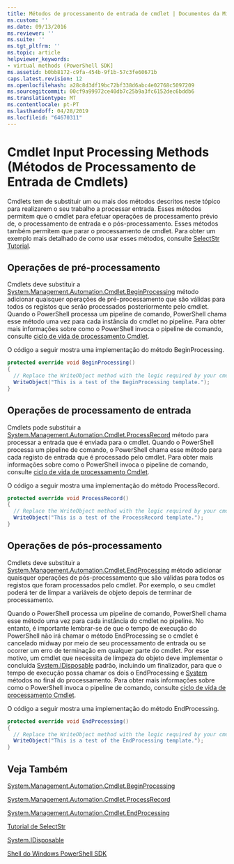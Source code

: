 ```yaml
---
title: Métodos de processamento de entrada de cmdlet | Documentos da Microsoft
ms.custom: ''
ms.date: 09/13/2016
ms.reviewer: ''
ms.suite: ''
ms.tgt_pltfrm: ''
ms.topic: article
helpviewer_keywords:
- virtual methods (PowerShell SDK]
ms.assetid: b0bb8172-c9fa-454b-9f1b-57c3fe60671b
caps.latest.revision: 12
ms.openlocfilehash: a28c8d3df19bc72bf338d6abc4e02768c5097209
ms.sourcegitcommit: 00cf9a99972ce40db7c25b9a3fc6152dec6bddb6
ms.translationtype: MT
ms.contentlocale: pt-PT
ms.lasthandoff: 04/28/2019
ms.locfileid: "64670311"
---
```

# <a name="cmdlet-input-processing-methods"></a>Cmdlet Input Processing Methods (Métodos de Processamento de Entrada de Cmdlets)

Cmdlets tem de substituir um ou mais dos métodos descritos neste tópico para realizarem o seu trabalho a processar entrada.
Esses métodos permitem que o cmdlet para efetuar operações de processamento prévio de, o processamento de entrada e o pós-processamento.
Esses métodos também permitem que parar o processamento de cmdlet.
Para obter um exemplo mais detalhado de como usar esses métodos, consulte [SelectStr Tutorial](selectstr-tutorial.md).

## <a name="pre-processing-operations"></a>Operações de pré-processamento

Cmdlets deve substituir a [System.Management.Automation.Cmdlet.BeginProcessing](/dotnet/api/System.Management.Automation.Cmdlet.BeginProcessing) método adicionar quaisquer operações de pré-processamento que são válidas para todos os registos que serão processados posteriormente pelo cmdlet.
Quando o PowerShell processa um pipeline de comando, PowerShell chama esse método uma vez para cada instância do cmdlet no pipeline.
Para obter mais informações sobre como o PowerShell invoca o pipeline de comando, consulte [ciclo de vida de processamento Cmdlet](/previous-versions/ms714429(v=vs.85)).

O código a seguir mostra uma implementação do método BeginProcessing.

```csharp
protected override void BeginProcessing()
{
  // Replace the WriteObject method with the logic required by your cmdlet.
  WriteObject("This is a test of the BeginProcessing template.");
}
```

## <a name="input-processing-operations"></a>Operações de processamento de entrada

Cmdlets pode substituir a [System.Management.Automation.Cmdlet.ProcessRecord](/dotnet/api/System.Management.Automation.Cmdlet.ProcessRecord) método para processar a entrada que é enviada para o cmdlet.
Quando o PowerShell processa um pipeline de comando, o PowerShell chama esse método para cada registo de entrada que é processado pelo cmdlet.
Para obter mais informações sobre como o PowerShell invoca o pipeline de comando, consulte [ciclo de vida de processamento Cmdlet](/previous-versions/ms714429(v=vs.85)).

O código a seguir mostra uma implementação do método ProcessRecord.

```csharp
protected override void ProcessRecord()
{
  // Replace the WriteObject method with the logic required by your cmdlet.
  WriteObject("This is a test of the ProcessRecord template.");
}
```

## <a name="post-processing-operations"></a>Operações de pós-processamento

Cmdlets deve substituir a [System.Management.Automation.Cmdlet.EndProcessing](/dotnet/api/System.Management.Automation.Cmdlet.EndProcessing) método adicionar quaisquer operações de pós-processamento que são válidas para todos os registos que foram processados pelo cmdlet.
Por exemplo, o seu cmdlet poderá ter de limpar a variáveis de objeto depois de terminar de processamento.

Quando o PowerShell processa um pipeline de comando, PowerShell chama esse método uma vez para cada instância do cmdlet no pipeline.
No entanto, é importante lembrar-se de que o tempo de execução do PowerShell não irá chamar o método EndProcessing se o cmdlet é cancelado midway por meio de seu processamento de entrada ou se ocorrer um erro de terminação em qualquer parte do cmdlet.
Por esse motivo, um cmdlet que necessita de limpeza do objeto deve implementar o concluída [System.IDisposable](/dotnet/api/System.IDisposable) padrão, incluindo um finalizador, para que o tempo de execução possa chamar os dois o EndProcessing e [ System](/dotnet/api/System.IDisposable.Dispose) métodos no final do processamento.
Para obter mais informações sobre como o PowerShell invoca o pipeline de comando, consulte [ciclo de vida de processamento Cmdlet](/previous-versions/ms714429(v=vs.85)).

O código a seguir mostra uma implementação do método EndProcessing.

```csharp
protected override void EndProcessing()
{
  // Replace the WriteObject method with the logic required by your cmdlet.
  WriteObject("This is a test of the EndProcessing template.");
}
```

## <a name="see-also"></a>Veja Também

[System.Management.Automation.Cmdlet.BeginProcessing](/dotnet/api/System.Management.Automation.Cmdlet.BeginProcessing)

[System.Management.Automation.Cmdlet.ProcessRecord](/dotnet/api/System.Management.Automation.Cmdlet.ProcessRecord)

[System.Management.Automation.Cmdlet.EndProcessing](/dotnet/api/System.Management.Automation.Cmdlet.EndProcessing)

[Tutorial de SelectStr](selectstr-tutorial.md)

[System.IDisposable](/dotnet/api/System.IDisposable)

[Shell do Windows PowerShell SDK](../windows-powershell-reference.md)
